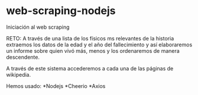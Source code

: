 # web-scraping-nodejs
Iniciación al web scraping

RETO: A través de una lista de los físicos ms relevantes de la historia extraemos los datos de la edad y el año del fallecimiento y así elaboraremos un informe sobre quien vivó más, menos y los ordenaremos de manera descendente. 

A través de este sistema accederemos a cada una de las páginas de wikipedia. 


Hemos usado:
 *Nodejs
 *Cheerio
 *Axios